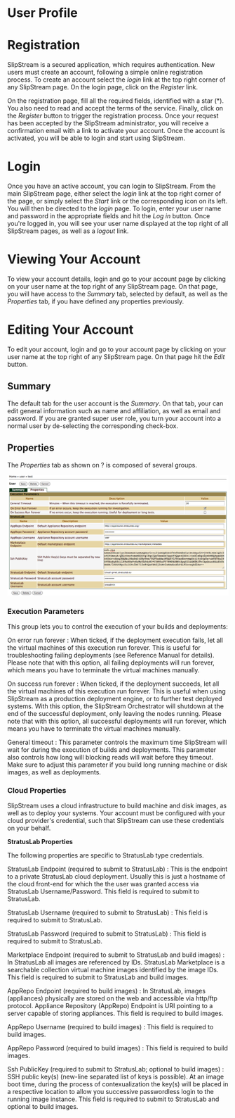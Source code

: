 User Profile
============

Registration
============

SlipStream is a secured application, which requires authentication. New
users must create an account, following a simple online registration
process. To create an account select the *login* link at the top right
corner of any SlipStream page. On the login page, click on the
*Register* link.

On the registration page, fill all the required fields, identified with
a star (\*). You also need to read and accept the terms of the service.
Finally, click on the *Register* button to trigger the registration
process. Once your request has been accepted by the SlipStream
administrator, you will receive a confirmation email with a link to
activate your account. Once the account is activated, you will be able
to login and start using SlipStream.

Login
=====

Once you have an active account, you can login to SlipStream. From the
main SlipStream page, either select the *login* link at the top right
corner of the page, or simply select the *Start* link or the
corresponding icon on its left. You will then be directed to the *login*
page. To login, enter your user name and password in the appropriate
fields and hit the *Log in* button. Once you're logged in, you will see
your user name displayed at the top right of all SlipStream pages, as
well as a *logout* link.

Viewing Your Account
====================

To view your account details, login and go to your account page by
clicking on your user name at the top right of any SlipStream page. On
that page, you will have access to the *Summary* tab, selected by
default, as well as the *Properties* tab, if you have defined any
properties previously.

Editing Your Account
====================

To edit your account, login and go to your account page by clicking on
your user name at the top right of any SlipStream page. On that page hit
the *Edit* button.

Summary
-------

The default tab for the user account is the *Summary*. On that tab, your
can edit general information such as name and affiliation, as well as
email and password. If you are granted super user role, you turn your
account into a normal user by de-selecting the corresponding check-box.

Properties
----------

The *Properties* tab as shown on ? is composed of several groups.

![](images/User/user-properties.png)

### Execution Parameters

This group lets you to control the execution of your builds and
deployments:

On error run forever
:   When ticked, if the deployment execution fails, let all the virtual
    machines of this execution run forever. This is useful for
    troubleshooting failing deployments (see Reference Manual for
    details). Please note that with this option, all failing deployments
    will run forever, which means you have to terminate the virtual
    machines manually.

On success run forever
:   When ticked, if the deployment succeeds, let all the virtual
    machines of this execution run forever. This is useful when using
    SlipStream as a production deployment engine, or to further test
    deployed systems. With this option, the SlipStream Orchestrator will
    shutdown at the end of the successful deployment, only leaving the
    nodes running. Please note that with this option, all successful
    deployments will run forever, which means you have to terminate the
    virtual machines manually.

General timeout
:   This parameter controls the maximum time SlipStream will wait for
    during the execution of builds and deployments. This parameter also
    controls how long will blocking reads will wait before they timeout.
    Make sure to adjust this parameter if you build long running machine
    or disk images, as well as deployments.

### Cloud Properties

SlipStream uses a cloud infrastructure to build machine and disk images,
as well as to deploy your systems. Your account must be configured with
your cloud provider's credential, such that SlipStream can use these
credentials on your behalf.

**StratusLab Properties**

The following properties are specific to StratusLab type credentials.

StratusLab Endpoint (required to submit to StratusLab)
:   This is the endpoint to a private StratusLab cloud deployment.
    Usually this is just a hostname of the cloud front-end for which the
    the user was granted access via StratusLab Username/Password. This
    field is required to submit to StratusLab.

StratusLab Username (required to submit to StratusLab)
:   This field is required to submit to StratusLab.

StratusLab Password (required to submit to StratusLab)
:   This field is required to submit to StratusLab.

Marketplace Endpoint (required to submit to StratusLab and build images)
:   In StratusLab all images are referenced by IDs. StratusLab
    Marketplace is a searchable collection virtual machine images
    identified by the image IDs. This field is required to submit to
    StratusLab and build images.

AppRepo Endpoint (required to build images)
:   In StratusLab, images (appliances) physically are stored on the web
    and accessible via http/ftp protocol. Appliance Repository (AppRepo)
    Endpoint is URI pointing to a server capable of storing appliances.
    This field is required to build images.

AppRepo Username (required to build images)
:   This field is required to build images.

AppRepo Password (required to build images)
:   This field is required to build images.

Ssh PublicKey (required to submit to StratusLab; optional to build images)
:   SSH public key(s) (new-line separated list of keys is possible). At
    an image boot time, during the process of contexualization the
    key(s) will be placed in a respective location to allow you
    successive passwordless login to the running image instance. This
    field is required to submit to StratusLab and optional to build
    images.


